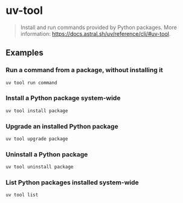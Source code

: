 # uv-tool

> Install and run commands provided by Python packages. More information: <https://docs.astral.sh/uv/reference/cli/#uv-tool>.

## Examples

### Run a command from a package, without installing it

```bash
uv tool run command
```

### Install a Python package system-wide

```bash
uv tool install package
```

### Upgrade an installed Python package

```bash
uv tool upgrade package
```

### Uninstall a Python package

```bash
uv tool uninstall package
```

### List Python packages installed system-wide

```bash
uv tool list
```
